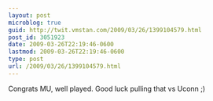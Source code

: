 ```yaml
---
layout: post
microblog: true
guid: http://twit.vmstan.com/2009/03/26/1399104579.html
post_id: 3051923
date: 2009-03-26T22:19:46-0600
lastmod: 2009-03-26T22:19:46-0600
type: post
url: /2009/03/26/1399104579.html
---
```

Congrats MU, well played. Good luck pulling that vs Uconn ;)

